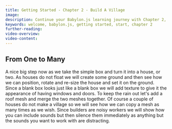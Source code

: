 ```yaml
---
title: Getting Started - Chapter 2 - Build A Village
image: 
description: Continue your Babylon.js learning journey with Chapter 2, diving into materials, textures, sounds and more.
keywords: welcome, babylon.js, getting started, start, chapter 2
further-reading: 
video-overview:
video-content:
---
```


## From One to Many

A nice big step now as we take the simple box and turn it into a house, or two. As houses do not float we will create some ground and then see how we can position, rotate and re-size the house and set it on the ground. Since a blank box looks just like a blank box we will add texture to give it the appearance of having windows and doors. To keep the rain out let's add a roof mesh and merge the two meshes together. Of course a couple of houses do not make a village so we will see how we can copy a mesh as many times as we wish. Since builders are noisy workers we will show how you can include sounds but then silence them immediately as anything but the sounds you want to work with are distracting.